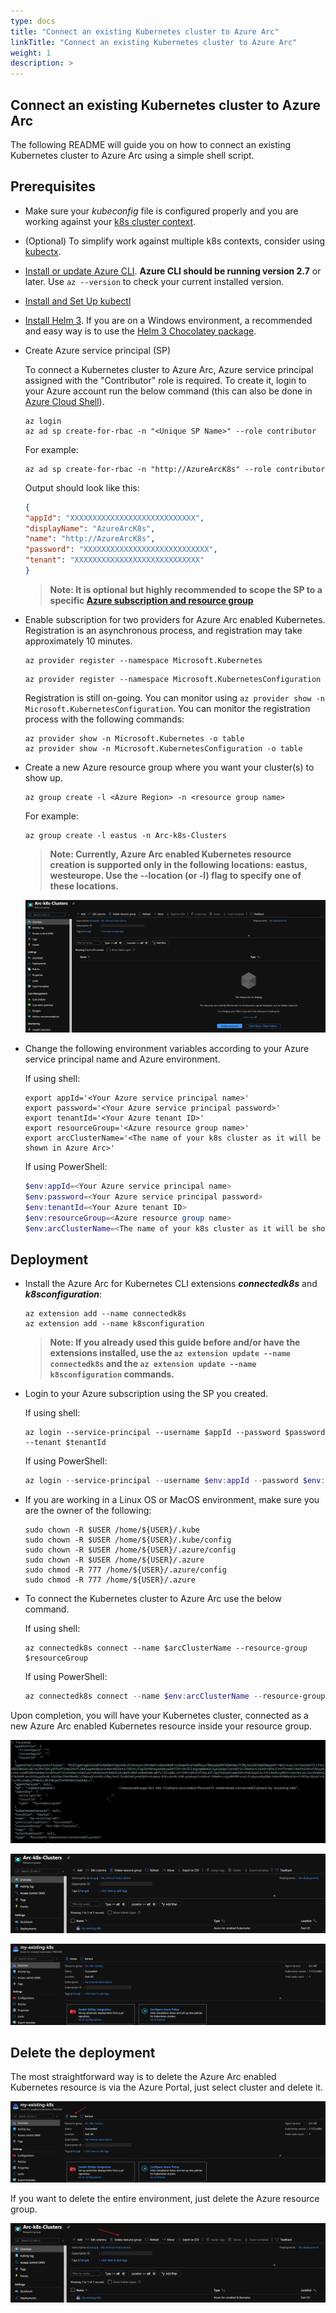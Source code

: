 ```yaml
---
type: docs
title: "Connect an existing Kubernetes cluster to Azure Arc"
linkTitle: "Connect an existing Kubernetes cluster to Azure Arc"
weight: 1
description: >
---
```


## Connect an existing Kubernetes cluster to Azure Arc

The following README will guide you on how to connect an existing Kubernetes cluster to Azure Arc using a simple shell script.

## Prerequisites

* Make sure your *kubeconfig* file is configured properly and you are working against your [k8s cluster context](https://kubernetes.io/docs/tasks/access-application-cluster/configure-access-multiple-clusters/).

* (Optional) To simplify work against multiple k8s contexts, consider using [kubectx](https://github.com/ahmetb/kubectx).

* [Install or update Azure CLI](https://docs.microsoft.com/en-us/cli/azure/install-azure-cli?view=azure-cli-latest). **Azure CLI should be running version 2.7** or later. Use ```az --version``` to check your current installed version.

* [Install and Set Up kubectl](https://kubernetes.io/docs/tasks/tools/install-kubectl/)

* [Install Helm 3](https://helm.sh/docs/intro/install/). If you are on a Windows environment, a recommended and easy way is to use the [Helm 3 Chocolatey package](https://chocolatey.org/packages/kubernetes-helm).

* Create Azure service principal (SP)

    To connect a Kubernetes cluster to Azure Arc, Azure service principal assigned with the "Contributor" role is required. To create it, login to your Azure account run the below command (this can also be done in [Azure Cloud Shell](https://shell.azure.com/)).

    ```console
    az login
    az ad sp create-for-rbac -n "<Unique SP Name>" --role contributor
    ```

    For example:

    ```console
    az ad sp create-for-rbac -n "http://AzureArcK8s" --role contributor
    ```

    Output should look like this:

    ```json
    {
    "appId": "XXXXXXXXXXXXXXXXXXXXXXXXXXXX",
    "displayName": "AzureArcK8s",
    "name": "http://AzureArcK8s",
    "password": "XXXXXXXXXXXXXXXXXXXXXXXXXXXX",
    "tenant": "XXXXXXXXXXXXXXXXXXXXXXXXXXXX"
    }
    ```

    > **Note: It is optional but highly recommended to scope the SP to a specific [Azure subscription and resource group](https://docs.microsoft.com/en-us/cli/azure/ad/sp?view=azure-cli-latest)**

* Enable subscription for two providers for Azure Arc enabled Kubernetes. Registration is an asynchronous process, and registration may take approximately 10 minutes.

  ```console
  az provider register --namespace Microsoft.Kubernetes
  ```

  ```console
  az provider register --namespace Microsoft.KubernetesConfiguration
  ```

  Registration is still on-going. You can monitor using ```az provider show -n Microsoft.KubernetesConfiguration```. You can monitor the registration process with the following commands:
  
  ```console
  az provider show -n Microsoft.Kubernetes -o table
  az provider show -n Microsoft.KubernetesConfiguration -o table
  ```

* Create a new Azure resource group where you want your cluster(s) to show up.

  ```console
  az group create -l <Azure Region> -n <resource group name>
  ```

  For example:

  ```console
  az group create -l eastus -n Arc-k8s-Clusters
  ```

  > **Note: Currently, Azure Arc enabled Kubernetes resource creation is supported only in the following locations: eastus, westeurope. Use the --location (or -l) flag to specify one of these locations.**

  ![Screenshot showing Azure Portal with empty resource group](./01.png)

* Change the following environment variables according to your Azure service principal name and Azure environment.

  If using shell:

  ```console
  export appId='<Your Azure service principal name>'
  export password='<Your Azure service principal password>'
  export tenantId='<Your Azure tenant ID>'
  export resourceGroup='<Azure resource group name>'
  export arcClusterName='<The name of your k8s cluster as it will be shown in Azure Arc>'
  ```

  If using PowerShell:

  ```powershell
  $env:appId=<Your Azure service principal name>
  $env:password=<Your Azure service principal password>
  $env:tenantId=<Your Azure tenant ID>
  $env:resourceGroup=<Azure resource group name>
  $env:arcClusterName=<The name of your k8s cluster as it will be shown in Azure Arc>
  ```

## Deployment

* Install the Azure Arc for Kubernetes CLI extensions ***connectedk8s*** and ***k8sconfiguration***:

  ```console
  az extension add --name connectedk8s
  az extension add --name k8sconfiguration
  ```

  > **Note: If you already used this guide before and/or have the extensions installed, use the ```az extension update --name connectedk8s``` and the ```az extension update --name k8sconfiguration``` commands.**

* Login to your Azure subscription using the SP you created.  

  If using shell:

  ```console
  az login --service-principal --username $appId --password $password --tenant $tenantId
  ```

  If using PowerShell:

  ```powershell
  az login --service-principal --username $env:appId --password $env:password --tenant $env:tenantId
  ```

* If you are working in a Linux OS or MacOS environment, make sure you are the owner of the following:

  ```console
  sudo chown -R $USER /home/${USER}/.kube
  sudo chown -R $USER /home/${USER}/.kube/config
  sudo chown -R $USER /home/${USER}/.azure/config
  sudo chown -R $USER /home/${USER}/.azure
  sudo chmod -R 777 /home/${USER}/.azure/config
  sudo chmod -R 777 /home/${USER}/.azure
  ```

* To connect the Kubernetes cluster to Azure Arc use the below command.

  If using shell:

  ```console
  az connectedk8s connect --name $arcClusterName --resource-group $resourceGroup
  ```

  If using PowerShell:

  ```powershell
  az connectedk8s connect --name $env:arcClusterName --resource-group $env:resourceGroup
  ```

Upon completion, you will have your Kubernetes cluster, connected as a new Azure Arc enabled Kubernetes resource inside your resource group.

![Screenshot showing Azure ARM template deployment](./02.png)

![Screenshot showing Azure Portal with Azure Arc enabled Kubernetes resource](./03.png)

![Screenshot showing Azure Portal with Azure Arc enabled Kubernetes resource](./04.png)

## Delete the deployment

The most straightforward way is to delete the Azure Arc enabled Kubernetes resource is via the Azure Portal, just select cluster and delete it.

![Screenshot showing how to delete resources in Azure Portal](./05.png)

If you want to delete the entire environment, just delete the Azure resource group.

![Screenshot showing how to delete resource groups in Azure Portal](./06.png)
